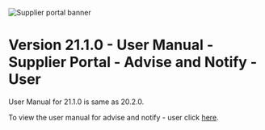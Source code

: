 ![Supplier portal banner](../../../../images/banner-supplier-portal.jpg)

# Version 21.1.0 - User Manual - Supplier Portal - Advise and Notify - User

User Manual for 21.1.0 is same as 20.2.0. 

To view the user manual for advise and notify - user click [here](../20.2.0/usermanual-supplierportal-advise-notify-user.md).
